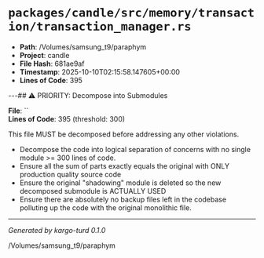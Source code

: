# `packages/candle/src/memory/transaction/transaction_manager.rs`

- **Path**: /Volumes/samsung_t9/paraphym
- **Project**: candle
- **File Hash**: 681ae9af  
- **Timestamp**: 2025-10-10T02:15:58.147605+00:00  
- **Lines of Code**: 395

---## ⚠️ PRIORITY: Decompose into Submodules

**File**: ``  
**Lines of Code**: 395 (threshold: 300)

This file MUST be decomposed before addressing any other violations.

- Decompose the code into logical separation of concerns with no single module >= 300 lines of code. 
- Ensure all the sum of parts exactly equals the original with ONLY production quality source code
- Ensure the original "shadowing" module is deleted so the new decomposed submodule is ACTUALLY USED
- Ensure there are absolutely no backup files left in the codebase polluting up the code with the original monolithic file.

------

*Generated by kargo-turd 0.1.0*

/Volumes/samsung_t9/paraphym